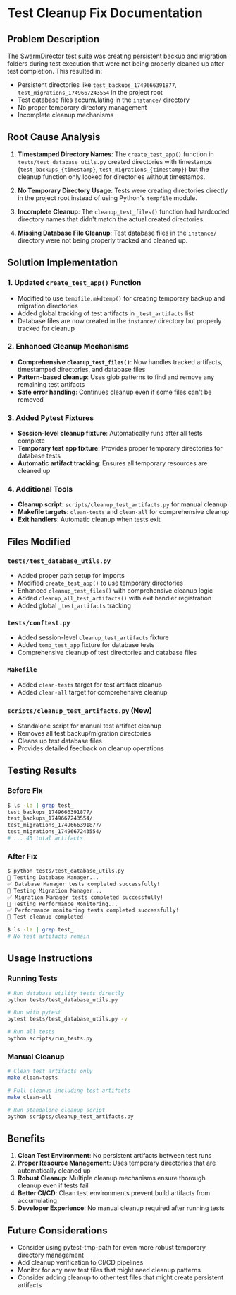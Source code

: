 # Test Cleanup Fix Documentation

## Problem Description

The SwarmDirector test suite was creating persistent backup and migration folders during test execution that were not being properly cleaned up after test completion. This resulted in:

- Persistent directories like `test_backups_1749666391877`, `test_migrations_1749667243554` in the project root
- Test database files accumulating in the `instance/` directory
- No proper temporary directory management
- Incomplete cleanup mechanisms

## Root Cause Analysis

1. **Timestamped Directory Names**: The `create_test_app()` function in `tests/test_database_utils.py` created directories with timestamps (`test_backups_{timestamp}`, `test_migrations_{timestamp}`) but the cleanup function only looked for directories without timestamps.

2. **No Temporary Directory Usage**: Tests were creating directories directly in the project root instead of using Python's `tempfile` module.

3. **Incomplete Cleanup**: The `cleanup_test_files()` function had hardcoded directory names that didn't match the actual created directories.

4. **Missing Database File Cleanup**: Test database files in the `instance/` directory were not being properly tracked and cleaned up.

## Solution Implementation

### 1. Updated `create_test_app()` Function

- Modified to use `tempfile.mkdtemp()` for creating temporary backup and migration directories
- Added global tracking of test artifacts in `_test_artifacts` list
- Database files are now created in the `instance/` directory but properly tracked for cleanup

### 2. Enhanced Cleanup Mechanisms

- **Comprehensive `cleanup_test_files()`**: Now handles tracked artifacts, timestamped directories, and database files
- **Pattern-based cleanup**: Uses glob patterns to find and remove any remaining test artifacts
- **Safe error handling**: Continues cleanup even if some files can't be removed

### 3. Added Pytest Fixtures

- **Session-level cleanup fixture**: Automatically runs after all tests complete
- **Temporary test app fixture**: Provides proper temporary directories for database tests
- **Automatic artifact tracking**: Ensures all temporary resources are cleaned up

### 4. Additional Tools

- **Cleanup script**: `scripts/cleanup_test_artifacts.py` for manual cleanup
- **Makefile targets**: `clean-tests` and `clean-all` for comprehensive cleanup
- **Exit handlers**: Automatic cleanup when tests exit

## Files Modified

### `tests/test_database_utils.py`
- Added proper path setup for imports
- Modified `create_test_app()` to use temporary directories
- Enhanced `cleanup_test_files()` with comprehensive cleanup logic
- Added `cleanup_all_test_artifacts()` with exit handler registration
- Added global `_test_artifacts` tracking

### `tests/conftest.py`
- Added session-level `cleanup_test_artifacts` fixture
- Added `temp_test_app` fixture for database tests
- Comprehensive cleanup of test directories and database files

### `Makefile`
- Added `clean-tests` target for test artifact cleanup
- Added `clean-all` target for comprehensive cleanup

### `scripts/cleanup_test_artifacts.py` (New)
- Standalone script for manual test artifact cleanup
- Removes all test backup/migration directories
- Cleans up test database files
- Provides detailed feedback on cleanup operations

## Testing Results

### Before Fix
```bash
$ ls -la | grep test_
test_backups_1749666391877/
test_backups_1749667243554/
test_migrations_1749666391877/
test_migrations_1749667243554/
# ... 45 total artifacts
```

### After Fix
```bash
$ python tests/test_database_utils.py
🧪 Testing Database Manager...
✅ Database Manager tests completed successfully!
🧪 Testing Migration Manager...
✅ Migration Manager tests completed successfully!
🧪 Testing Performance Monitoring...
✅ Performance monitoring tests completed successfully!
🧹 Test cleanup completed

$ ls -la | grep test_
# No test artifacts remain
```

## Usage Instructions

### Running Tests
```bash
# Run database utility tests directly
python tests/test_database_utils.py

# Run with pytest
pytest tests/test_database_utils.py -v

# Run all tests
python scripts/run_tests.py
```

### Manual Cleanup
```bash
# Clean test artifacts only
make clean-tests

# Full cleanup including test artifacts
make clean-all

# Run standalone cleanup script
python scripts/cleanup_test_artifacts.py
```

## Benefits

1. **Clean Test Environment**: No persistent artifacts between test runs
2. **Proper Resource Management**: Uses temporary directories that are automatically cleaned up
3. **Robust Cleanup**: Multiple cleanup mechanisms ensure thorough cleanup even if tests fail
4. **Better CI/CD**: Clean test environments prevent build artifacts from accumulating
5. **Developer Experience**: No manual cleanup required after running tests

## Future Considerations

- Consider using pytest-tmp-path for even more robust temporary directory management
- Add cleanup verification to CI/CD pipelines
- Monitor for any new test files that might need cleanup patterns
- Consider adding cleanup to other test files that might create persistent artifacts
